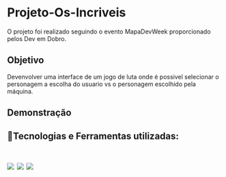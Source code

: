 # Projeto-Os-Incriveis
O projeto foi realizado seguindo o evento MapaDevWeek proporcionado pelos Dev em Dobro.

## Objetivo
Devenvolver uma interface de um jogo de luta onde é possivel selecionar o personagem a escolha do usuario vs o personagem escolhido pela máquina.

## Demonstração


## 🚀Tecnologias e Ferramentas utilizadas:
<h1 align='left'>
<img src="https://img.shields.io/badge/HTML5-E34F26?style=for-the-badge&logo=html5&logoColor=white" />
<img src="https://img.shields.io/badge/CSS3-1572B6?style=for-the-badge&logo=css3&logoColor=white" />
<img src="https://img.shields.io/badge/JavaScript-F7DF1E?style=for-the-badge&logo=javascript&logoColor=black" />
</h1>
